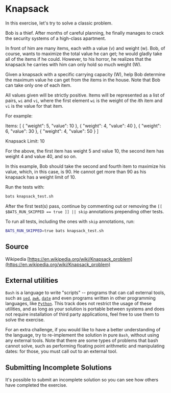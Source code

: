 # Knapsack

In this exercise, let's try to solve a classic problem.

Bob is a thief. After months of careful planning, he finally manages to
crack the security systems of a high-class apartment.

In front of him are many items, each with a value (v) and weight (w). Bob,
of course, wants to maximize the total value he can get; he would gladly
take all of the items if he could. However, to his horror, he realizes that
the knapsack he carries with him can only hold so much weight (W).

Given a knapsack with a specific carrying capacity (W), help Bob determine
the maximum value he can get from the items in the house. Note that Bob can
take only one of each item.

All values given will be strictly positive. Items will be represented as a
list of pairs, `wi` and `vi`, where the first element `wi` is the weight of
the *i*th item and `vi` is the value for that item.

For example:

Items: [
  { "weight": 5, "value": 10 },
  { "weight": 4, "value": 40 },
  { "weight": 6, "value": 30 },
  { "weight": 4, "value": 50 }
]

Knapsack Limit: 10

For the above, the first item has weight 5 and value 10, the second item has
weight 4 and value 40, and so on.

In this example, Bob should take the second and fourth item to maximize his
value, which, in this case, is 90. He cannot get more than 90 as his
knapsack has a weight limit of 10.


Run the tests with:

```bash
bats knapsack_test.sh
```

After the first test(s) pass, continue by commenting out or removing the
`[[ $BATS_RUN_SKIPPED == true ]] || skip` 
annotations prepending other tests.

To run all tests, including the ones with `skip` annotations, run:

```bash
BATS_RUN_SKIPPED=true bats knapsack_test.sh
```

## Source

Wikipedia [https://en.wikipedia.org/wiki/Knapsack_problem](https://en.wikipedia.org/wiki/Knapsack_problem)


## External utilities
`Bash` is a language to write "scripts" -- programs that can call
external tools, such as
[`sed`](https://www.gnu.org/software/sed/),
[`awk`](https://www.gnu.org/software/gawk/),
[`date`](https://www.gnu.org/software/coreutils/manual/html_node/date-invocation.html)
and even programs written in other programming languages, 
like [`Python`](https://www.python.org/).
This track does not restrict the usage of these utilities, and as long
as your solution is portable between systems and does not require
installation of third party applications, feel free to use them to solve
the exercise.

For an extra challenge, if you would like to have a better understanding
of the language, try to re-implement the solution in pure `Bash`,
without using any external tools. Note that there are some types of
problems that bash cannot solve, such as performing floating point
arithmetic and manipulating dates: for those, you must call out to an
external tool.

## Submitting Incomplete Solutions
It's possible to submit an incomplete solution so you can see how others
have completed the exercise.
